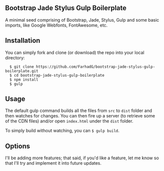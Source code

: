 ## Bootstrap Jade Stylus Gulp Boilerplate

A minimal seed comprising of Bootstrap, Jade, Stylus, Gulp and some basic imports, like Google Webfonts, FontAwesome, etc.

## Installation

You can simply fork and clone (or download) the repo into your local directory:

```
  $ git clone https://github.com/FarhadG/bootstrap-jade-stylus-gulp-boilerplate.git
  $ cd bootstrap-jade-stylus-gulp-boilerplate
  $ npm install
  $ gulp
```

## Usage

The default gulp command builds all the files from `src` to `dist` folder and then watches for changes. You can then fire up a server (to retrieve some of the CDN files) and/or open `index.html` under the `dist` folder.

To simply build without watching, you can `$ gulp build`.

## Options

I'll be adding more features; that said, if you'd like a feature, let me know so that I'll try and implement it into future updates.
